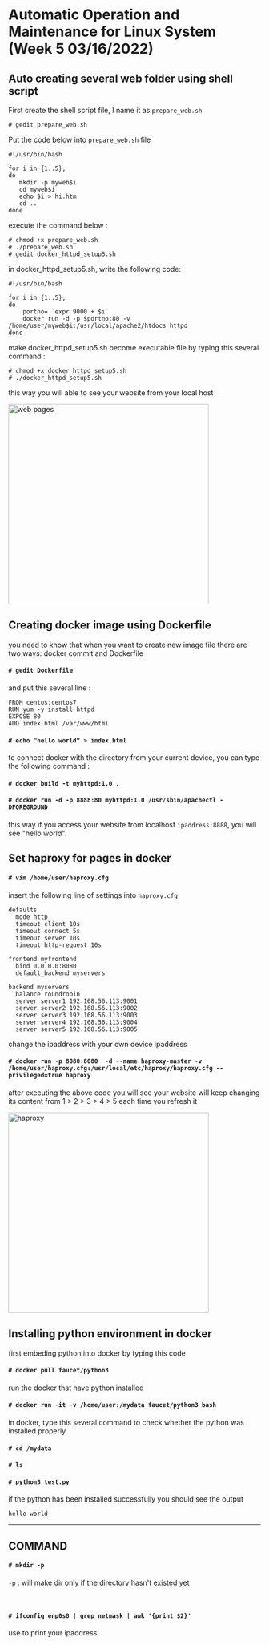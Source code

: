 # Automatic Operation and Maintenance for Linux System (Week 5 03/16/2022)

## Auto creating several web folder using shell script

First create the shell script file, I name it as `prepare_web.sh`
```
# gedit prepare_web.sh
```

Put the code below into `prepare_web.sh` file

```
#!/usr/bin/bash

for i in {1..5};
do
   mkdir -p myweb$i
   cd myweb$i
   echo $i > hi.htm
   cd ..
done
```

execute the command below :

```
# chmod +x prepare_web.sh
# ./prepare_web.sh
# gedit docker_httpd_setup5.sh
```

in docker_httpd_setup5.sh, write the following code:

```
#!/usr/bin/bash

for i in {1..5};
do
	portno= `expr 9000 + $i`
	docker run -d -p $portno:80 -v /home/user/myweb$i:/usr/local/apache2/htdocs httpd
done
```

make docker_httpd_setup5.sh become executable file by typing this several command :

```
# chmod +x docker_httpd_setup5.sh
# ./docker_httpd_setup5.sh
```

this way you will able to see your website from your local host

<img src="source/(w5)1.PNG" alt="web pages" title="web pages" width="400"><br>

## Creating docker image using Dockerfile 
you need to know that when you want to create new image file there are two ways: docker commit and Dockerfile

#### `# gedit Dockerfile`

and put this several line :

```
FROM centos:centos7
RUN yum -y install httpd
EXPOSE 80
ADD index.html /var/www/html
```

#### `# echo "hello world" > index.html`
to connect docker with the directory from your current device, you can type the following command :
#### `# docker build -t myhttpd:1.0 .`
#### `# docker run -d -p 8888:80 myhttpd:1.0 /usr/sbin/apachectl -DFOREGROUND`

this way if you access your website from localhost `ipaddress:8888`, you will see "hello world".

## Set haproxy for pages in docker

#### `# vim /home/user/haproxy.cfg`

insert the following line of settings into `haproxy.cfg`

```
defaults
  mode http
  timeout client 10s
  timeout connect 5s
  timeout server 10s
  timeout http-request 10s

frontend myfrontend
  bind 0.0.0.0:8080
  default_backend myservers

backend myservers
  balance roundrobin
  server server1 192.168.56.113:9001
  server server2 192.168.56.113:9002
  server server3 192.168.56.113:9003
  server server4 192.168.56.113:9004
  server server5 192.168.56.113:9005
```

change the ipaddress with your own device ipaddress

#### `# docker run -p 8080:8080  -d --name haproxy-master -v /home/user/haproxy.cfg:/usr/local/etc/haproxy/haproxy.cfg --privileged=true haproxy`

after executing the above code you will see your website will keep changing its content from 1 > 2 > 3 > 4 > 5 each time you refresh it

<img src="source/(w5)3.PNG" alt="haproxy" title="haproxy" width="400"><br>


## Installing python environment in docker
first embeding python into docker by typing this code
#### `# docker pull faucet/python3`
run the docker that have python installed
#### `# docker run -it -v /home/user:/mydata faucet/python3 bash`
in docker, type this several command to check whether the python was installed properly
#### `# cd /mydata`
#### `# ls`
#### `# python3 test.py`

if the python has been installed successfully you should see the output

```
hello world
```

---

## COMMAND
#### `# mkdir -p`
`-p` : will make dir only if the directory hasn't existed yet

<br>

#### `# ifconfig enp0s8 | grep netmask | awk '{print $2}'`
use to print your ipaddress